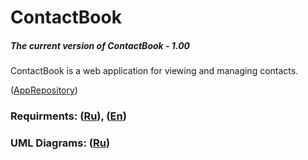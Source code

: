 # ContactBook
##### The current version of ContactBook - 1.00
ContactBook is a web application for viewing and managing contacts.

([AppRepository](https://github.com/evgenyv13/phoneBook))

### Requirments: ([Ru](https://github.com/evgenyv13/ContBook/blob/master/docs/Project%20Documentation/SRS.md)), ([En](https://github.com/evgenyv13/ContBook/blob/master/docs/Project%20Documentation/SRS(EN).md))
### UML Diagrams: ([Ru](https://github.com/evgenyv13/ContBook/blob/master/docs/Project%20Documentation/UMLDiagrams/README.md))
